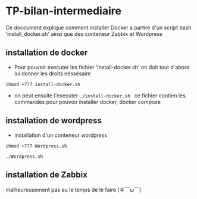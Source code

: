# TP-bilan-intermediaire

Ce doccument explique comment installer Docker a partire d'un script bash 'install_docker.sh' ainsi que des conteneur Zabbix et Wordpress

## installation de docker 

* Pour pouvoir executer les fichier 'install-docker.sh' on doit tout d'abord lui donner les droits néssésaire

````chmod +777 install-docker.sh ````

* on peut ensuite l'executer 
````./install-docker.sh ````
ce fichier contien les commandes pour pouvoir installer docker, docker compose 

## installation de wordpress

* installation d'un conteneur wordpress

````
chmod +777 Wordpress.sh

./Wordpress.sh
````

## installation de Zabbix

malheureusement pas eu le temps de le faire  (＃￣ω￣)
